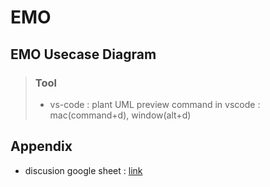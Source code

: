 # EMO

## EMO Usecase Diagram 
> ### Tool
> - vs-code : plant UML 
> preview command in vscode : mac(command+d), window(alt+d)

## Appendix
- discusion google sheet : [link](https://docs.google.com/spreadsheets/d/1JYJ-wbss9vnaaS77AAHqQ08EVIpDW-L3ClLRErYGx7E/edit#gid=0)
